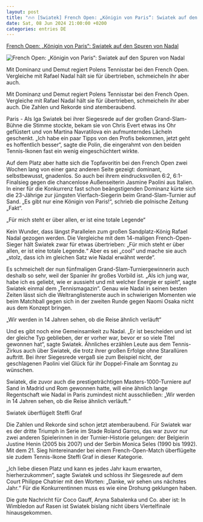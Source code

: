 ```yaml
---
layout: post
title: "🔥🔥 [Swiatek] French Open: „Königin von Paris“: Swiatek auf den Spuren von Nadal"
date: Sat, 08 Jun 2024 21:00:00 +0200
categories: entries DE
---
```

[French Open: „Königin von Paris“: Swiatek auf den Spuren von Nadal](https://www.mz.de/sport/sportmix/konigin-von-paris-swiatek-auf-den-spuren-von-nadal-3859843)

![French Open: „Königin von Paris“: Swiatek auf den Spuren von Nadal](https://bmg-images.forward-publishing.io/2024/06/09/28fcc60a-a0d3-4eb4-93c6-076de43ae788.jpeg?rect=0%2C107%2C2048%2C1152&w=1024)

Mit Dominanz und Demut regiert Polens Tennisstar bei den French Open. Vergleiche mit Rafael Nadal hält sie für übertrieben, schmeicheln ihr aber auch.

Mit Dominanz und Demut regiert Polens Tennisstar bei den French Open. Vergleiche mit Rafael Nadal hält sie für übertrieben, schmeicheln ihr aber auch. Die Zahlen und Rekorde sind atemberaubend.

Paris - Als Iga Swiatek bei ihrer Siegesrede auf der großen Grand-Slam-Bühne die Stimme stockte, bekam sie von Chris Evert etwas ins Ohr geflüstert und von Martina Navratilova ein aufmunterndes Lächeln geschenkt. „Ich habe ein paar Tipps von den Profis bekommen, jetzt geht es hoffentlich besser“, sagte die Polin, die eingerahmt von den beiden Tennis-Ikonen fast ein wenig eingeschüchtert wirkte.

Auf dem Platz aber hatte sich die Topfavoritin bei den French Open zwei Wochen lang von einer ganz anderen Seite gezeigt: dominant, selbstbewusst, gnadenlos. So auch bei ihrem eindrucksvollen 6:2, 6:1-Finalsieg gegen die chancenlose Außenseiterin Jasmine Paolini aus Italien. In einer für die Konkurrenz fast schon beängstigenden Dominanz kürte sich die 23-Jährige zur jüngsten Vierfach-Siegerin beim Grand-Slam-Turnier auf Sand. „Es gibt nur eine Königin von Paris!“, schrieb die polnische Zeitung „Fakt“.

„Für mich steht er über allen, er ist eine totale Legende“

Kein Wunder, dass längst Parallelen zum großen Sandplatz-König Rafael Nadal gezogen werden. Die Vergleiche mit dem 14-maligen French-Open-Sieger hält Swiatek zwar für etwas übertrieben: „Für mich steht er über allen, er ist eine totale Legende.“ Aber es sei „cool“ und mache sie auch „stolz, dass ich im gleichen Satz wie Nadal erwähnt werde“.

Es schmeichelt der nun fünfmaligen Grand-Slam-Turniergewinnerin auch deshalb so sehr, weil der Spanier ihr großes Vorbild ist. „Als ich jung war, habe ich es geliebt, wie er aussieht und mit welcher Energie er spielt“, sagte Swiatek einmal dem „Tennismagazin“. Genau wie Nadal in seinen besten Zeiten lässt sich die Weltranglistenerste auch in schwierigen Momenten wie beim Matchball gegen sich in der zweiten Runde gegen Naomi Osaka nicht aus dem Konzept bringen.

„Wir werden in 14 Jahren sehen, ob die Reise ähnlich verläuft“

Und es gibt noch eine Gemeinsamkeit zu Nadal. „Er ist bescheiden und ist der gleiche Typ geblieben, der er vorher war, bevor er so viele Titel gewonnen hat“, sagte Swiatek. Ähnliches erzählen Leute aus dem Tennis-Zirkus auch über Swiatek, die trotz ihrer großen Erfolge ohne Starallüren auftritt. Bei ihrer Siegesrede vergaß sie zum Beispiel nicht, der geschlagenen Paolini viel Glück für ihr Doppel-Finale am Sonntag zu wünschen.

Swiatek, die zuvor auch die prestigeträchtigen Masters-1000-Turniere auf Sand in Madrid und Rom gewonnen hatte, will eine ähnlich lange Regentschaft wie Nadal in Paris zumindest nicht ausschließen: „Wir werden in 14 Jahren sehen, ob die Reise ähnlich verläuft.“

Swiatek überflügelt Steffi Graf

Die Zahlen und Rekorde sind schon jetzt atemberaubend. Für Swiatek war es der dritte Triumph in Serie im Stade Roland Garros, das war zuvor nur zwei anderen Spielerinnen in der Turnier-Historie gelungen: der Belgierin Justine Henin (2005 bis 2007) und der Serbin Monica Seles (1990 bis 1992). Mit dem 21. Sieg hintereinander bei einem French-Open-Match überflügelte sie zudem Tennis-Ikone Steffi Graf in dieser Kategorie.

„Ich liebe diesen Platz und kann es jedes Jahr kaum erwarten, hierherzukommen“, sagte Swiatek und schloss ihr Siegesrede auf dem Court Philippe Chatrier mit den Worten: „Danke, wir sehen uns nächstes Jahr.“ Für die Konkurrentinnen muss es wie eine Drohung geklungen haben.

Die gute Nachricht für Coco Gauff, Aryna Sabalenka und Co. aber ist: In Wimbledon auf Rasen ist Swiatek bislang nicht übers Viertelfinale hinausgekommen.

